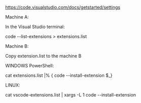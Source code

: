 https://code.visualstudio.com/docs/getstarted/settings

Machine A:

In the Visual Studio terminal:

code --list-extensions > extensions.list

Machine B:

Copy extension.list to the machine B

WINDOWS PowerShell:

cat extensions.list |% { code --install-extension $_}

LINUX:

cat vscode-extensions.list | xargs -L 1 code --install-extension
